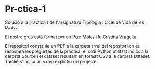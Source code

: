 # Pr-ctica-1
Solució a la pràctica 1 de l'assignatura Tipologia i Cicle de Vida de les Dades

El nostre grup està format per en Pere Moles i la Cristina Vilageliu.

El repositori consta de un PDF a la carpeta arrel del repositori on es responen les preguntes de la pràctica,
el codi Python utilitzat inclós a la carpeta Source i el dataset resultant en format CSV a la carpeta Dataset.
També s'inclou un video explictiu del projecte.
